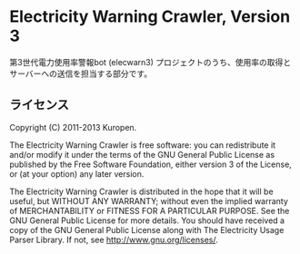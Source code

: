 # Electricity Warning Crawler, Version 3

第3世代電力使用率警報bot (elecwarn3) プロジェクトのうち、使用率の取得とサーバーへの送信を担当する部分です。

## ライセンス

Copyright (C) 2011-2013 Kuropen.

The Electricity Warning Crawler is free software:
you can redistribute it and/or modify it
under the terms of the GNU General Public License as published by
the Free Software Foundation, either version 3 of the License, or
(at your option) any later version.

The Electricity Warning Crawler is distributed in the hope that
it will be useful, but WITHOUT ANY WARRANTY; without even the implied 
warranty of MERCHANTABILITY or FITNESS FOR A PARTICULAR PURPOSE.
See the GNU General Public License for more details.
You should have received a copy of the GNU General Public License
along with The Electricity Usage Parser Library.
If not, see <http://www.gnu.org/licenses/>.
